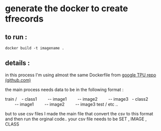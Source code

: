 # generate the docker to create tfrecords

## to run :  
`docker build -t imagename .`

## details : 
 in this process I'm using almost the same Dockerfile from [google TPU repo  (github.com)](https://github.com/tensorflow/tpu/tree/master/tools/docker) 

the main process needs data to be in the following format : 

train / 
	&nbsp;&nbsp; - class1 
		&nbsp;&nbsp;&nbsp;&nbsp;&nbsp;&nbsp;&nbsp;&nbsp;-- image1
		 &nbsp;&nbsp;&nbsp;&nbsp;&nbsp;&nbsp;&nbsp;&nbsp;-- image2 
		 &nbsp;&nbsp;&nbsp;&nbsp;&nbsp;&nbsp;&nbsp;&nbsp;-- image3
	&nbsp;&nbsp;- class2
	&nbsp;&nbsp;&nbsp;&nbsp;&nbsp;&nbsp;&nbsp;&nbsp;-- image1
		 &nbsp;&nbsp;&nbsp;&nbsp;&nbsp;&nbsp;&nbsp;&nbsp;-- image2 
		 &nbsp;&nbsp;&nbsp;&nbsp;&nbsp;&nbsp;&nbsp;&nbsp;-- image3
test / 
etc ..

but to use csv files I made the main file that convert the csv to this format and then run the orginal code..
your csv file needs to be 
SET , IMAGE , CLASS 